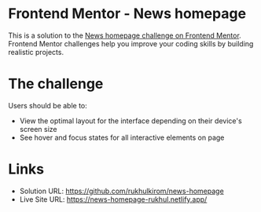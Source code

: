 # Frontend Mentor - News homepage

This is a solution to the [News homepage challenge on Frontend Mentor](https://www.frontendmentor.io/challenges/news-homepage-H6SWTa1MFl). Frontend Mentor challenges help you improve your coding skills by building realistic projects.

# The challenge

Users should be able to:

- View the optimal layout for the interface depending on their device's screen size
- See hover and focus states for all interactive elements on page

# Links

- Solution URL: https://github.com/rukhulkirom/news-homepage
- Live Site URL: https://news-homepage-rukhul.netlify.app/
